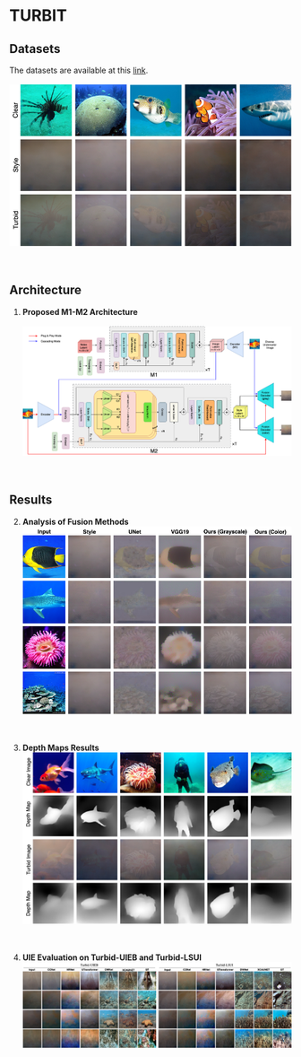 # TURBIT
## Datasets
The datasets are available at this [link](https://ieee-dataport.org/documents/turbid-underwater-image).</br></br>
<img src="figures/front_page.png" /></br></br></br>

## Architecture
1. **Proposed M1-M2 Architecture**</br></br>
<img src="figures/model_arch.png" /></br></br></br>

## Results

2. **Analysis of Fusion Methods** </br>
<img src="figures/unet_vgg_fusion.png" /></br></br></br>


3. **Depth Maps Results**   </br>
<img src="figures/resultdepth.png" /></br></br></br>


4. **UIE Evaluation on Turbid-UIEB and Turbid-LSUI**    </br>
<img src="figures/result_uie.png" /></br></br></br>
	
	
